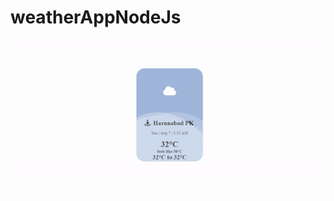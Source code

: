 # weatherAppNodeJs
![alt text](https://github.com/rehmange/weatherAppNodeJs/blob/main/preview.gif?raw=true)
